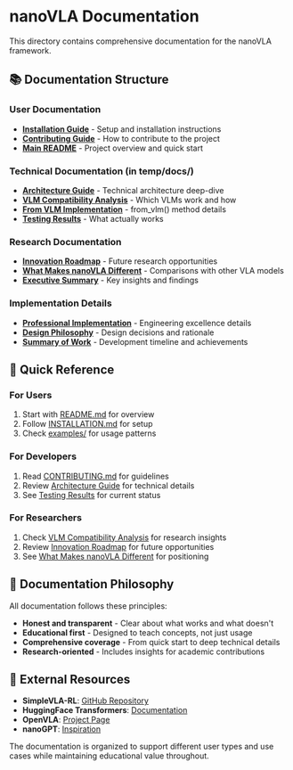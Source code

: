 # nanoVLA Documentation

This directory contains comprehensive documentation for the nanoVLA framework.

## 📚 **Documentation Structure**

### **User Documentation**
- **[Installation Guide](../INSTALLATION.md)** - Setup and installation instructions
- **[Contributing Guide](../CONTRIBUTING.md)** - How to contribute to the project
- **[Main README](../README.md)** - Project overview and quick start

### **Technical Documentation** (in temp/docs/)
- **[Architecture Guide](../temp/docs/nanoVLA_architecture.md)** - Technical architecture deep-dive
- **[VLM Compatibility Analysis](../temp/docs/VLM_compatibility_analysis.md)** - Which VLMs work and how
- **[From VLM Implementation](../temp/docs/FROM_VLM_IMPLEMENTATION.md)** - from_vlm() method details
- **[Testing Results](../temp/docs/TESTING_RESULTS.md)** - What actually works

### **Research Documentation**
- **[Innovation Roadmap](../temp/docs/INNOVATION_ROADMAP.md)** - Future research opportunities
- **[What Makes nanoVLA Different](../temp/docs/WHAT_MAKES_NANOVLA_DIFFERENT.md)** - Comparisons with other VLA models
- **[Executive Summary](../temp/docs/EXECUTIVE_SUMMARY.md)** - Key insights and findings

### **Implementation Details**
- **[Professional Implementation](../temp/docs/nanoVLA_PROFESSIONAL_IMPLEMENTATION.md)** - Engineering excellence details
- **[Design Philosophy](../temp/docs/nanoVLA_design.md)** - Design decisions and rationale
- **[Summary of Work](../temp/docs/SUMMARY_OF_WORK.md)** - Development timeline and achievements

## 🎯 **Quick Reference**

### **For Users**
1. Start with [README.md](../README.md) for overview
2. Follow [INSTALLATION.md](../INSTALLATION.md) for setup
3. Check [examples/](../examples/) for usage patterns

### **For Developers**
1. Read [CONTRIBUTING.md](../CONTRIBUTING.md) for guidelines
2. Review [Architecture Guide](../temp/docs/nanoVLA_architecture.md) for technical details
3. See [Testing Results](../temp/docs/TESTING_RESULTS.md) for current status

### **For Researchers**
1. Check [VLM Compatibility Analysis](../temp/docs/VLM_compatibility_analysis.md) for research insights
2. Review [Innovation Roadmap](../temp/docs/INNOVATION_ROADMAP.md) for future opportunities
3. See [What Makes nanoVLA Different](../temp/docs/WHAT_MAKES_NANOVLA_DIFFERENT.md) for positioning

## 📖 **Documentation Philosophy**

All documentation follows these principles:
- **Honest and transparent** - Clear about what works and what doesn't
- **Educational first** - Designed to teach concepts, not just usage
- **Comprehensive coverage** - From quick start to deep technical details
- **Research-oriented** - Includes insights for academic contributions

## 🔗 **External Resources**

- **SimpleVLA-RL**: [GitHub Repository](https://github.com/PRIME-RL/SimpleVLA-RL)
- **HuggingFace Transformers**: [Documentation](https://huggingface.co/docs/transformers)
- **OpenVLA**: [Project Page](https://openvla.github.io/)
- **nanoGPT**: [Inspiration](https://github.com/karpathy/nanoGPT)

The documentation is organized to support different user types and use cases while maintaining educational value throughout.

